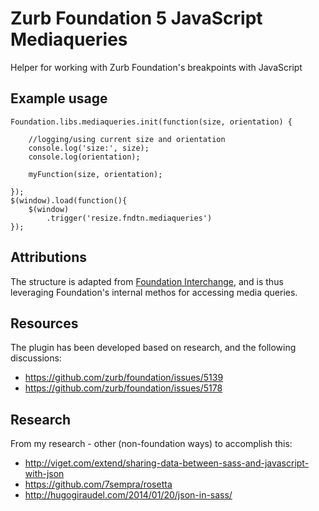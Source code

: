# Zurb Foundation 5 JavaScript Mediaqueries

Helper for working with Zurb Foundation's breakpoints with JavaScript

## Example usage

	Foundation.libs.mediaqueries.init(function(size, orientation) {
		
		//logging/using current size and orientation
		console.log('size:', size);
		console.log(orientation);
		
		myFunction(size, orientation);

	});
	$(window).load(function(){
		$(window)
			.trigger('resize.fndtn.mediaqueries')
	});


## Attributions

The structure is adapted from [Foundation Interchange](https://github.com/zurb/foundation/blob/master/js/foundation/foundation.interchange.js), and is thus leveraging
Foundation's internal methos for accessing media queries.


## Resources

The plugin has been developed based on research, and the following discussions:

* <https://github.com/zurb/foundation/issues/5139>
* <https://github.com/zurb/foundation/issues/5178>



## Research

From my research - other (non-foundation ways) to accomplish this:

* <http://viget.com/extend/sharing-data-between-sass-and-javascript-with-json>
* <https://github.com/7sempra/rosetta>
* <http://hugogiraudel.com/2014/01/20/json-in-sass/>


